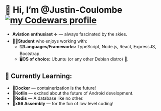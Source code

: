 # 👋 Hi, I’m @Justin-Coulombe [![my Codewars profile](https://www.codewars.com/users/Justin-Coulombe/badges/micro)](https://www.codewars.com/users/Justin-Coulombe)
- **Aviation enthusiast** ✈️ — always fascinated by the skies.
- 🧑‍🎓**Student** who enjoys working with:  
  - ⌨️**Languages/Frameworks:** TypeScript, Node.js, React, ExpressJS, Bootstrap.  
  - 🖥️**OS of choice:** Ubuntu (or any other Debian distro) 🐧.

## 🌱 Currently Learning:
- 🚢**Docker** — containerization is the future!  
- 📱**Kotlin** — excited about the future of Android development.  
- 💾**Redis** — A database like no other.
- 🧮**x86 Assembly** — for the fun of low level coding!

<!---
Justin-Coulombe/Justin-Coulombe is a ✨ special ✨ repository because its `README.md` (this file) appears on your GitHub profile.
You can click the Preview link to take a look at your changes.
--->
